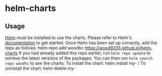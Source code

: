 # helm-charts
## Usage
[Helm](https://helm.sh) must be installed to use the charts.  Please refer to
Helm's [documentation](https://helm.sh/docs) to get started.
Once Helm has been set up correctly, add the repo as follows:
  helm repo add woodhc https://wood9205.github.io/helm-charts
If you had already added this repo earlier, run `helm repo update` to retrieve
the latest versions of the packages.  You can then run `helm search repo
woodhc` to see the charts.
To install the <chart-name> chart:
    helm install my-<chart-name> <alias>/<chart-name>
To uninstall the chart:
    helm delete my-<chart-name>
